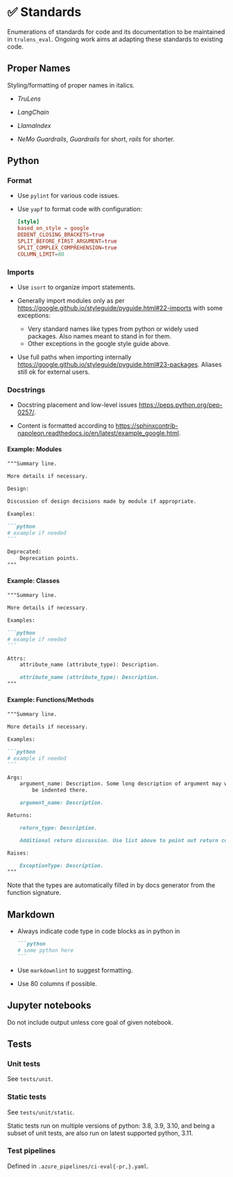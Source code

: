 # ✅ Standards

Enumerations of standards for code and its documentation to be maintained in
`trulens_eval`. Ongoing work aims at adapting these standards to existing code.

## Proper Names

Styling/formatting of proper names in italics.

- *TruLens*

- *LangChain*

- *LlamaIndex*

- *NeMo Guardrails*, *Guardrails* for short, *rails* for shorter.

## Python

### Format

- Use `pylint` for various code issues.

- Use `yapf` to format code with configuration:

    ```toml
    [style]
    based_on_style = google
    DEDENT_CLOSING_BRACKETS=true
    SPLIT_BEFORE_FIRST_ARGUMENT=true
    SPLIT_COMPLEX_COMPREHENSION=true
    COLUMN_LIMIT=80
    ```

### Imports

- Use `isort` to organize import statements.

- Generally import modules only as per
  <https://google.github.io/styleguide/pyguide.html#22-imports> with some
  exceptions:
  
    - Very standard names like types from python or widely used packages. Also
      names meant to stand in for them.
    - Other exceptions in the google style guide above.

- Use full paths when importing internally
  <https://google.github.io/styleguide/pyguide.html#23-packages>. Aliases still
  ok for external users.

### Docstrings

- Docstring placement and low-level issues <https://peps.python.org/pep-0257/>.

- Content is formatted according to
  <https://sphinxcontrib-napoleon.readthedocs.io/en/latest/example_google.html>.

#### Example: Modules

````markdown
"""Summary line.

More details if necessary.

Design:

Discussion of design decisions made by module if appropriate.

Examples:

```python
# example if needed
```

Deprecated:
    Deprecation points.
"""
````

#### Example: Classes

````markdown
"""Summary line.

More details if necessary.

Examples:

```python
# example if needed
```

Attrs:
    attribute_name (attribute_type): Description.

    attribute_name (attribute_type): Description.
"""
````

#### Example: Functions/Methods

````markdown
"""Summary line.

More details if necessary.

Examples:

```python
# example if needed
```

Args:
    argument_name: Description. Some long description of argument may wrap over to the next line and needs to
        be indented there.

    argument_name: Description.

Returns:

    return_type: Description.

    Additional return discussion. Use list above to point out return components if there are multiple relevant components.

Raises:

    ExceptionType: Description.
"""
````

Note that the types are automatically filled in by docs generator from the
function signature.

## Markdown

- Always indicate code type in code blocks as in python in

    ````markdown
    ```python
    # some python here
    ```
    ````

- Use `markdownlint` to suggest formatting.

- Use 80 columns if possible.

## Jupyter notebooks

Do not include output unless core goal of given notebook.

## Tests

### Unit tests

See `tests/unit`.

### Static tests

See `tests/unit/static`.

Static tests run on multiple versions of python: 3.8, 3.9, 3.10, and being a
subset of unit tests, are also run on latest supported python, 3.11.

### Test pipelines

Defined in `.azure_pipelines/ci-eval{-pr,}.yaml`.
